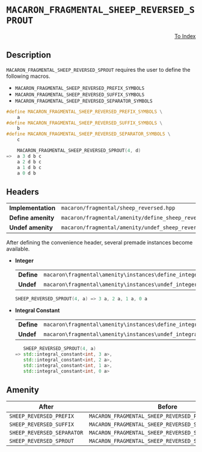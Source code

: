# `MACARON_FRAGMENTAL_SHEEP_REVERSED_SPROUT`

<p style='text-align: right;'><a href="../../index.md#fragmental-sheep-reversed">To Index</a></p>

## Description

`MACARON_FRAGMENTAL_SHEEP_REVERSED_SPROUT` requires the user to define the following macros.

- `MACARON_FRAGMENTAL_SHEEP_REVERSED_PREFIX_SYMBOLS`
- `MACARON_FRAGMENTAL_SHEEP_REVERSED_SUFFIX_SYMBOLS`
- `MACARON_FRAGMENTAL_SHEEP_REVERSED_SEPARATOR_SYMBOLS`

```C++
#define MACARON_FRAGMENTAL_SHEEP_REVERSED_PREFIX_SYMBOLS \
    a
#define MACARON_FRAGMENTAL_SHEEP_REVERSED_SUFFIX_SYMBOLS \
    b
#define MACARON_FRAGMENTAL_SHEEP_REVERSED_SEPARATOR_SYMBOLS \
    c

    MACARON_FRAGMENTAL_SHEEP_REVERSED_SPROUT(4, d)
=>  a 3 d b c
    a 2 d b c
    a 1 d b c
    a 0 d b
```

## Headers

<table>
  <tbody>
    <tr>
      <td><b>Implementation</b></td>
      <td><code>macaron/fragmental/sheep_reversed.hpp</code></td>
    </tr>
    <tr>
      <td><b>Define amenity</b></td>
      <td><code>macaron/fragmental/amenity/define_sheep_reversed.hpp</code></td>
    </tr>
    <tr>
      <td><b>Undef amenity</b></td>
      <td><code>macaron/fragmental/amenity/undef_sheep_reversed.hpp</code></td>
    </tr>
  </tbody>
</table>

After defining the convenience header, several premade instances become available.

- **Integer**

  <table>
    <tbody>
      <tr>
        <td><b>Define</b></td>
        <td><code>macaron\fragmental\amenity\instances\define_integer_sheep_reversed.hpp</td>
      </tr>
      <tr>
        <td><b>Undef</b></td>
        <td><code>macaron\fragmental\amenity\instances\undef_integer_sheep_reversed.hpp</code></td>
      </tr>
    </tbody>
  </table>

  ```C++
  SHEEP_REVERSED_SPROUT(4, a) => 3 a, 2 a, 1 a, 0 a
  ```

- **Integral Constant**

  <table>
    <tbody>
      <tr>
        <td><b>Define</b></td>
        <td><code>macaron\fragmental\amenity\instances\define_integral_constant_sheep_reversed.hpp</td>
      </tr>
      <tr>
        <td><b>Undef</b></td>
        <td><code>macaron\fragmental\amenity\instances\undef_integral_constant_sheep_reversed.hpp</code></td>
      </tr>
    </tbody>
  </table>

  ```C++
     SHEEP_REVERSED_SPROUT(4, a)
  => std::integral_constant<int, 3 a>,
     std::integral_constant<int, 2 a>,
     std::integral_constant<int, 1 a>,
     std::integral_constant<int, 0 a>
  ```

## Amenity

<table>
  <thead>
    <tr>
      <th>After</th>
      <th>Before</th>
    </tr>
  </thead>
  <tbody>
    <tr>
      <td><code>SHEEP_REVERSED_PREFIX</code></td>
      <td><code>MACARON_FRAGMENTAL_SHEEP_REVERSED_PREFIX_SYMBOLS</code></td>
    </tr>
    <tr>
      <td><code>SHEEP_REVERSED_SUFFIX</code></td>
      <td><code>MACARON_FRAGMENTAL_SHEEP_REVERSED_SUFFIX_SYMBOLS</code></td>
    </tr>
    <tr>
      <td><code>SHEEP_REVERSED_SEPARATOR</code></td>
      <td><code>MACARON_FRAGMENTAL_SHEEP_REVERSED_SEPARATOR_SYMBOLS</code></td>
    </tr>
    <tr>
      <td><code>SHEEP_REVERSED_SPROUT</code></td>
      <td><code>MACARON_FRAGMENTAL_SHEEP_REVERSED_SPROUT</code></td>
    </tr>
  </tbody>
</table>

